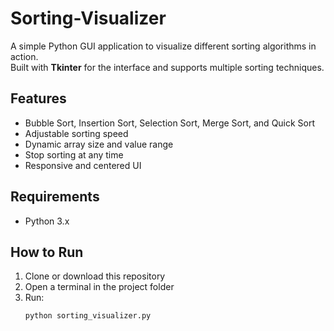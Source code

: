 # Sorting-Visualizer

A simple Python GUI application to visualize different sorting algorithms in action.  
Built with **Tkinter** for the interface and supports multiple sorting techniques.

## Features
- Bubble Sort, Insertion Sort, Selection Sort, Merge Sort, and Quick Sort
- Adjustable sorting speed
- Dynamic array size and value range
- Stop sorting at any time
- Responsive and centered UI

## Requirements
- Python 3.x

## How to Run
1. Clone or download this repository
2. Open a terminal in the project folder
3. Run:
   ```bash
   python sorting_visualizer.py
